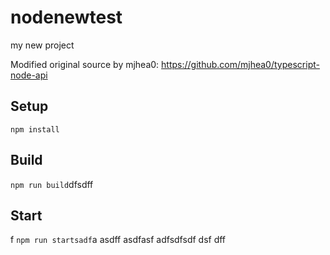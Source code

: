 # nodenewtest

my new project

Modified original source by mjhea0: https://github.com/mjhea0/typescript-node-api

## Setup

`npm install`

## Build

`npm run build`dfsdff

## Start
f
`npm run startsadf`a
asdff
asdfasf
adfsdfsdf
dsf
dff
